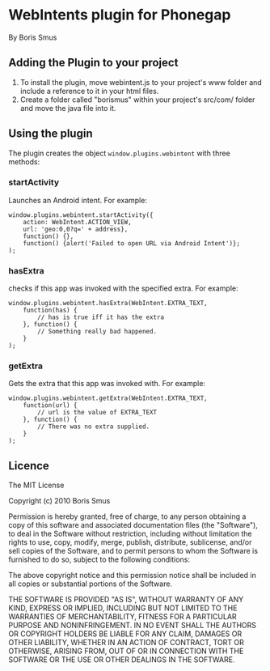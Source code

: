 # WebIntents plugin for Phonegap #
By Boris Smus

## Adding the Plugin to your project ##
1. To install the plugin, move webintent.js to your project's www folder and include a reference to it in your html files. 
2. Create a folder called "borismus" within your project's src/com/ folder and move the java file into it.

## Using the plugin ##
The plugin creates the object `window.plugins.webintent` with three methods:

### startActivity ###
Launches an Android intent. For example:


    window.plugins.webintent.startActivity({
        action: WebIntent.ACTION_VIEW,
        url: 'geo:0,0?q=' + address}, 
        function() {}, 
        function() {alert('Failed to open URL via Android Intent')};
    );


### hasExtra ###
checks if this app was invoked with the specified extra. For example:

    window.plugins.webintent.hasExtra(WebIntent.EXTRA_TEXT, 
        function(has) {
            // has is true iff it has the extra
        }, function() {
            // Something really bad happened.
        }
    );
 
### getExtra ###
Gets the extra that this app was invoked with. For example:

    window.plugins.webintent.getExtra(WebIntent.EXTRA_TEXT, 
        function(url) {
            // url is the value of EXTRA_TEXT
        }, function() {
            // There was no extra supplied.
        }
    );
	
## Licence ##

The MIT License

Copyright (c) 2010 Boris Smus

Permission is hereby granted, free of charge, to any person obtaining a copy
of this software and associated documentation files (the "Software"), to deal
in the Software without restriction, including without limitation the rights
to use, copy, modify, merge, publish, distribute, sublicense, and/or sell
copies of the Software, and to permit persons to whom the Software is
furnished to do so, subject to the following conditions:

The above copyright notice and this permission notice shall be included in
all copies or substantial portions of the Software.

THE SOFTWARE IS PROVIDED "AS IS", WITHOUT WARRANTY OF ANY KIND, EXPRESS OR
IMPLIED, INCLUDING BUT NOT LIMITED TO THE WARRANTIES OF MERCHANTABILITY,
FITNESS FOR A PARTICULAR PURPOSE AND NONINFRINGEMENT. IN NO EVENT SHALL THE
AUTHORS OR COPYRIGHT HOLDERS BE LIABLE FOR ANY CLAIM, DAMAGES OR OTHER
LIABILITY, WHETHER IN AN ACTION OF CONTRACT, TORT OR OTHERWISE, ARISING FROM,
OUT OF OR IN CONNECTION WITH THE SOFTWARE OR THE USE OR OTHER DEALINGS IN
THE SOFTWARE.